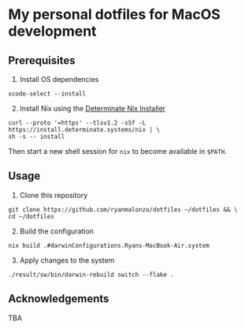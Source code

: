 # My personal dotfiles for MacOS development

## Prerequisites

1. Install OS dependencies

```shell
xcode-select --install
```

2. Install Nix using the [Determinate Nix Installer](https://github.com/DeterminateSystems/nix-installer)

```shell
curl --proto '=https' --tlsv1.2 -sSf -L https://install.determinate.systems/nix | \
sh -s -- install
```

Then start a new shell session for `nix` to become available in `$PATH`.

## Usage

1. Clone this repository

```shell
git clone https://github.com/ryanmalonzo/dotfiles ~/dotfiles && \
cd ~/dotfiles
```

2. Build the configuration

```shell
nix build .#darwinConfigurations.Ryans-MacBook-Air.system
```

3. Apply changes to the system

```shell
./result/sw/bin/darwin-rebuild switch --flake .
```

## Acknowledgements

TBA
